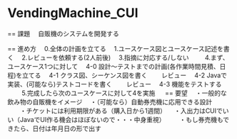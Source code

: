 # VendingMachine_CUI

== 課題
　自販機のシステムを開発する

== 進め方
　0.全体の計画を立てる
　1.ユースケース図とユースケース記述を書く
　2.レビューを依頼する(2人前後)
　3.指摘に対応する/しない
　
　4.まず、ユースケース1つに対して
　4-0 設計～テストまでの計画(各作業時間見積、日程)を立てる
　4-1 クラス図、シーケンス図を書く
　　レビュー
　4-2 Javaで実装、(可能なら)テストコードを書く
　　レビュー
　4-3 機能をテストする
　
　5.完成したら次のユースケースに対して4を実施
　
 == 要望
　・一般的な飲み物の自販機をイメージ
　・（可能なら）自動券売機に応用できる設計
　　・チケットには利用期限がある（購入日から1週間）
　・入出力はCUIでいい（JavaでUI作る機会はほぼないので・・・中身重視）
　　・もし券売機もできたら、日付は年月日の形で出す
